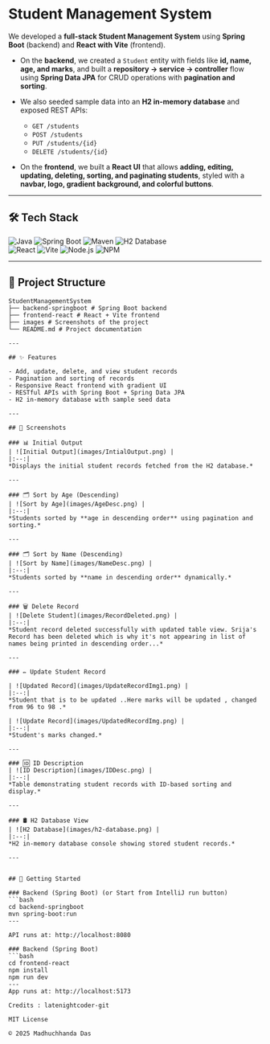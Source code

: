 # Student Management System

We developed a **full-stack Student Management System** using **Spring Boot** (backend) and **React with Vite** (frontend).  

- On the **backend**, we created a `Student` entity with fields like **id, name, age, and marks**, and built a **repository → service → controller** flow using **Spring Data JPA** for CRUD operations with **pagination and sorting**.  
- We also seeded sample data into an **H2 in-memory database** and exposed REST APIs:  
  - `GET /students`  
  - `POST /students`  
  - `PUT /students/{id}`  
  - `DELETE /students/{id}`  

- On the **frontend**, we built a **React UI** that allows **adding, editing, updating, deleting, sorting, and paginating students**, styled with a **navbar, logo, gradient background, and colorful buttons**.  

---

## 🛠️ Tech Stack

![Java](https://img.shields.io/badge/Java-ED8B00?style=for-the-badge&logo=openjdk&logoColor=white)
![Spring Boot](https://img.shields.io/badge/SpringBoot-6DB33F?style=for-the-badge&logo=springboot&logoColor=white)
![Maven](https://img.shields.io/badge/Maven-C71A36?style=for-the-badge&logo=apachemaven&logoColor=white)
![H2 Database](https://img.shields.io/badge/H2-004088?style=for-the-badge&logo=h2&logoColor=white)  
![React](https://img.shields.io/badge/React-61DAFB?style=for-the-badge&logo=react&logoColor=black)
![Vite](https://img.shields.io/badge/Vite-646CFF?style=for-the-badge&logo=vite&logoColor=yellow)
![Node.js](https://img.shields.io/badge/Node.js-339933?style=for-the-badge&logo=node.js&logoColor=white)
![NPM](https://img.shields.io/badge/NPM-CB3837?style=for-the-badge&logo=npm&logoColor=white)

---

## 📂 Project Structure
```text
StudentManagementSystem
├── backend-springboot # Spring Boot backend
├── frontend-react # React + Vite frontend
├── images # Screenshots of the project
└── README.md # Project documentation

---

## ✨ Features

- Add, update, delete, and view student records
- Pagination and sorting of records
- Responsive React frontend with gradient UI
- RESTful APIs with Spring Boot + Spring Data JPA
- H2 in-memory database with sample seed data

---

## 📸 Screenshots

### 📊 Initial Output  
| ![Initial Output](images/IntialOutput.png) |  
|:--:|  
*Displays the initial student records fetched from the H2 database.*  

---

### 🗂️ Sort by Age (Descending)  
| ![Sort by Age](images/AgeDesc.png) |  
|:--:|  
*Students sorted by **age in descending order** using pagination and sorting.*  

---

### 🗂️ Sort by Name (Descending)  
| ![Sort by Name](images/NameDesc.png) |  
|:--:|  
*Students sorted by **name in descending order** dynamically.*  

---

### 🗑️ Delete Record  
| ![Delete Student](images/RecordDeleted.png) |  
|:--:|  
*Student record deleted successfully with updated table view. Srija's Record has been deleted which is why it's not appearing in list of names being printed in descending order...*  

---

### ✏️ Update Student Record   

| ![Updated Record](images/UpdateRecordImg1.png) |  
|:--:|  
*Student that is to be updated ..Here marks will be updated , changed from 96 to 98 .*  

| ![Update Record](images/UpdatedRecordImg.png) |  
|:--:|  
*Student's marks changed.* 

---

### 🆔 ID Description  
| ![ID Description](images/IDDesc.png) |  
|:--:|  
*Table demonstrating student records with ID-based sorting and display.*  

---

### 🛢️ H2 Database View  
| ![H2 Database](images/h2-database.png) |  
|:--:|  
*H2 in-memory database console showing stored student records.*  

---


## 🚀 Getting Started

### Backend (Spring Boot) (or Start from IntelliJ run button)
```bash
cd backend-springboot
mvn spring-boot:run
---

API runs at: http://localhost:8080

### Backend (Spring Boot) 
```bash
cd frontend-react
npm install
npm run dev
---
App runs at: http://localhost:5173

Credits : latenightcoder-git

MIT License

© 2025 Madhuchhanda Das
